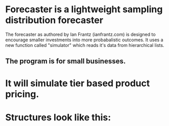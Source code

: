 # Forecaster is a lightweight sampling distribution forecaster

The forecaster as authored by Ian Frantz (ianfrantz.com) is designed to encourage smaller investments into more probabalistic outcomes. It uses a new function called "simulator" which reads it's data from hierarchical lists. 

## The program is for small businesses. 
# It will simulate tier based product pricing. 

# Structures look like this: 
```{r}


```